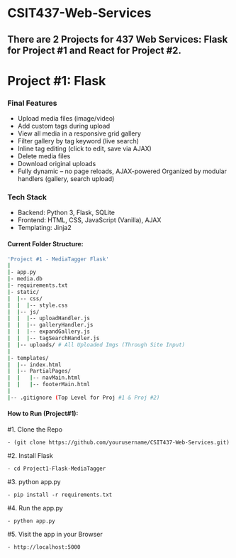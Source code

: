 # CSIT437-Web-Services
There are 2 Projects for 437 Web Services: Flask for Project #1 and React for Project #2.
---------------------

# Project #1: Flask

### Final Features
- Upload media files (image/video)
- Add custom tags during upload
- View all media in a responsive grid gallery
- Filter gallery by tag keyword (live search)
- Inline tag editing (click to edit, save via AJAX)
- Delete media files
- Download original uploads
- Fully dynamic – no page reloads, AJAX-powered Organized by modular handlers (gallery, search upload)

### Tech Stack
- Backend: Python 3, Flask, SQLite
- Frontend: HTML, CSS, JavaScript (Vanilla), AJAX
- Templating: Jinja2

#### Current Folder Structure:
``` bash 
'Project #1 - MediaTagger Flask'
|
|- app.py
|- media.db
|- requirements.txt
|- static/
|  |-- css/
|  |  |-- style.css
|  |-- js/
|  |  |-- uploadHandler.js
|  |  |-- galleryHandler.js
|  |  |-- expandGallery.js
|  |  |-- tagSearchHandler.js
|  |-- uploads/ # All Uploaded Imgs (Through Site Input)
|
|- templates/
|  |-- index.html
|  |-- PartialPages/
|  |   |-- navMain.html
|  |   |-- footerMain.html
|
|-- .gitignore (Top Level for Proj #1 & Proj #2)
```

#### How to Run (Project#1): 
#1. Clone the Repo 

    - (git clone https://github.com/yourusername/CSIT437-Web-Services.git)

#2. Install Flask

    - cd Project1-Flask-MediaTagger

#3. python app.py

    - pip install -r requirements.txt

#4. Run the app.py

    - python app.py
    
#5. Visit the app in your Browser

    - http://localhost:5000